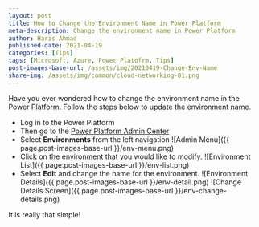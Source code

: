 ```yaml
---
layout: post
title: How to Change the Environment Name in Power Platform
meta-description: Change the environment name in Power Platform
author: Haris Ahmad
published-date: 2021-04-19
categories: [Tips]
tags: [Microsoft, Azure, Power Platofrm, Tips]
post-images-base-url: /assets/img/20210419-Change-Env-Name
share-img: /assets/img/common/cloud-networking-01.png
---
```


Have you ever wondered how to change the environment name in the Power Platform. Follow the steps below to update the environment name. 

* Log in to the Power Platform
* Then go to the [Power Platform Admin Center](https://admin.powerplatform.microsoft.com/)
* Select **Environments** from the left navigation ![Admin Menu]({{ page.post-images-base-url }}/env-menu.png)
* Click on the environment that you would like to modify. ![Environment List]({{ page.post-images-base-url }}/env-list.png)
* Select **Edit** and change the name for the environment. 
![Environment Details]({{ page.post-images-base-url }}/env-detail.png)
![Change Details Screen]({{ page.post-images-base-url }}/env-change-details.png)

It is really that simple!











